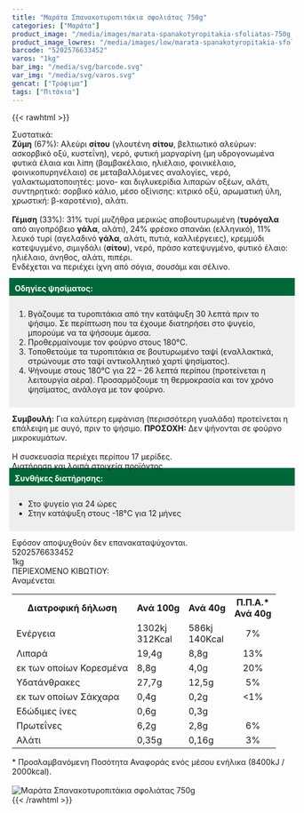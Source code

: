 ```yaml
---
title: "Μαράτα Σπανακοτυροπιτάκια σφολιάτας 750g"
categories: ["Μαράτα"]
product_image: "/media/images/marata-spanakotyropitakia-sfoliatas-750g.jpg"
product_image_lowres: "/media/images/low/marata-spanakotyropitakia-sfoliatas-750g.jpg"
barcode: "5202576633452"
varos: "1kg"
bar_img: "/media/svg/barcode.svg"
var_img: "/media/svg/varos.svg"
gencat: ["Τρόφιμα"]
tags: ["Πιτάκια"]
---
```

{{< rawhtml >}}

<div class="sload353"><div class="product"><div id="sistatika">Συστατικά:</div><div class="alltext"><b>Ζύμη</b> (67%): Αλεύρι <b>σίτου</b> (γλουτένη <b>σίτου</b>, βελτιωτικό αλεύρων: ασκορβικό οξύ, κυστεΐνη), νερό, φυτική μαργαρίνη {μη υδρογονωμένα φυτικά έλαια και λίπη (βαμβακέλαιο, ηλιέλαιο, φοινικέλαιο, φοινικοπυρηνέλαιο) σε μεταβαλλόμενες αναλογίες, νερό, γαλακτωματοποιητές: μονο- και διγλυκερίδια λιπαρών οξέων, αλάτι, συντηρητικό: σορβικό κάλιο, μέσο οξίνισης: κιτρικό οξύ, αρωματική ύλη, χρωστική: β-καροτένιο}, αλάτι.<br><br><b>Γέμιση</b> (33%): 31% τυρί μυζήθρα μερικώς αποβουτυρωμένη (<b>τυρόγαλα</b> από αιγοπρόβειο <b>γάλα</b>, αλάτι), 24% φρέσκο σπανάκι (ελληνικό), 11% λευκό τυρί (αγελαδινό <b>γάλα</b>, αλάτι, πυτιά, καλλιέργειες), κρεμμύδι κατεψυγμένο, σιμιγδάλι (<b>σίτου</b>), νερό, πράσο κατεψυγμένο, φυτικό έλαιο: ηλιέλαιο, άνηθος, αλάτι, πιπέρι.<br>Ενδέχεται να περιέχει ίχνη από σόγια, σουσάμι και σέλινο.<br><br><div style="background:#006838;color:#fff;margin:-5px;padding:10px"><b>Οδηγίες ψησίματος:</b></div><div style="background:#eee;margin:-5px;padding:10px"><ol style="text-align:left"><li>Βγάζουμε τα τυροπιτάκια από την κατάψυξη 30 λεπτά πριν το ψήσιμο. Σε περίπτωση που τα έχουμε διατηρήσει στο ψυγείο, μπορούμε να τα ψήσουμε άμεσα.</li><li>Προθερμαίνουμε τον φούρνο στους 180°C.</li><li>Τοποθετούμε τα τυροπιτάκια σε βουτυρωμένο ταψί (εναλλακτικά, στρώνουμε στο ταψί αντικολλητικό χαρτί ψησίματος).</li><li>Ψήνουμε στους 180°C για 22 – 26 λεπτά περίπου (προτείνεται η λειτουργία αέρα). Προσαρμόζουμε τη θερμοκρασία και τον χρόνο ψησίματος, ανάλογα με τον φούρνο.</li></ol></div><br><b>Συμβουλή:</b> Για καλύτερη εμφάνιση (περισσότερη γυαλάδα) προτείνεται η επάλειψη με αυγό, πριν το ψήσιμο. <b>ΠΡΟΣΟΧΗ:</b> Δεν ψήνονται σε φούρνο μικροκυμάτων.<br><br>Η συσκευασία περιέχει περίπου 17 μερίδες.<br></div><div id="loipa">Διατήρηση και λοιπά στοιχεία προϊόντος</div><div class="alltext"><div style="background:#006838;color:#fff;margin:-5px;padding:10px"><b>Συνθήκες διατήρησης:</b></div><div style="background:#eee;margin:-5px;padding:10px"><ul style="text-align:left"><li>Στο ψυγείο για 24 ώρες</li><li>Στην κατάψυξη στους -18°C για 12 μήνες</li></ul></div><br>Εφόσον αποψυχθούν δεν επανακαταψύχονται.</div><div id="barcode"><div id="barimage1"></div><span id="bartext">5202576633452</span></div><div id="varos"><div id="varosimage1"></div><span id="varostext">1kg</span></div><div id="kivotio">ΠΕΡΙΕΧΟΜΕΝΟ ΚΙΒΩΤΙΟΥ:<br>Αναμένεται</div><div class="tabout"><table id="diatable"><tbody><tr><th>Διατροφική δήλωση</th><th>Ανά 100g</th><th>Ανά 40g</th><th>Π.Π.Α.*<br>Ανά 40g</th></tr><tr><td class="texr2">Ενέργεια</td><td class="texr">1302kj<br>312Kcal</td><td class="texr">586kj<br>140Kcal</td><td class="texr" style="text-align:center">7%</td></tr><tr><td class="texr2">Λιπαρά</td><td class="texr">19,4g</td><td class="texr">8,8g</td><td class="texr" style="text-align:center">13%</td></tr><tr><td class="gray">εκ των οποίων Κορεσµένα</td><td class="gray2">8,8g</td><td class="gray2">4,0g</td><td class="gray2" style="text-align:center">20%</td></tr><tr><td class="texr2">Yδατάνθρακες</td><td class="texr">27,7g</td><td class="texr">12,5g</td><td class="texr" style="text-align:center">5%</td></tr><tr><td class="gray">εκ των οποίων Σάκχαρα</td><td class="gray2">0,4g</td><td class="gray2">0,2g</td><td class="gray2" style="text-align:center">&lt;1%</td></tr><tr><td class="texr2">Eδώδιμες ίνες</td><td class="texr">0,6g</td><td class="texr">0,3g</td><td class="texr" style="text-align:center"></td></tr><tr><td class="texr2">Πρωτεΐνες</td><td class="texr">6,2g</td><td class="texr">2,8g</td><td class="texr" style="text-align:center">6%</td></tr><tr><td class="texr2">Αλάτι</td><td class="texr">0,35g</td><td class="texr">0,16g</td><td class="texr" style="text-align:center">3%</td></tr></tbody></table></div><div class="alltext">* Προσλαμβανόμενη Ποσότητα Αναφοράς ενός μέσου ενήλικα (8400kJ / 2000kcal).</div><br><div class="pimg"><img alt="Μαράτα Σπανακοτυροπιτάκια σφολιάτας 750g" title="Μαράτα Σπανακοτυροπιτάκια σφολιάτας 750g" src="/media/images/marata-spanakotyropitakia-sfoliatas-750g.jpg"></div></div></div>
{{< /rawhtml >}}


